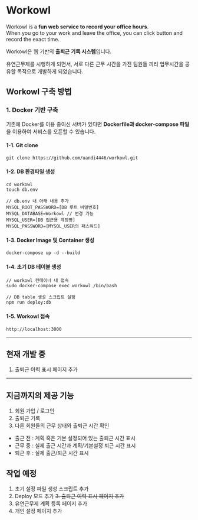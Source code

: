 # Workowl
Workowl is a **fun web service to record your office hours**.  
When you go to your work and leave the office, you can click button and record the exact time.

Workowl은 웹 기반의 **출퇴근 기록 시스템**입니다.

유연근무제를 시행하게 되면서, 서로 다른 근무 시간을 가진 팀원들 끼리 업무시간을 공유할 목적으로 개발하게 되었습니다.

## Workowl 구축 방법
### 1. Docker 기반 구축
기존에 Docker를 이용 중이신 서버가 있다면 **Dockerfile과 docker-compose 파일**을 이용하여 서비스를 오픈할 수 있습니다.
#### 1-1. Git clone
```git
git clone https://github.com/uandi4446/workowl.git
```
#### 1-2. DB 환경파일 생성
```git
cd workowl  
touch db.env  
  
// db.env 내 아래 내용 추가  
MYSQL_ROOT_PASSWORD=[DB 루트 비밀번호]  
MYSQL_DATABASE=Workowl // 변경 가능  
MYSQL_USER=[DB 접근용 계정명]
MYSQL_PASSWORD=[MYSQL_USER의 패스워드]
```  
#### 1-3. Docker Image 및 Container 생성
```git
docker-compose up -d --build
```  
#### 1-4. 초기 DB 테이블 생성
```git  
// workowl 컨테이너 내 접속  
sudo docker-compose exec workowl /bin/bash  
  
// DB table 생성 스크립트 실행
npm run deploy:db
```  
#### 1-5. Workowl 접속
```git  
http://localhost:3000
```  
***
## 현재 개발 중  
1. 출퇴근 이력 표시 페이지 추가  
***
## 지금까지의 제공 기능
1. 회원 가입 / 로그인
2. 출퇴근 기록
3. 다른 회원들의 근무 상태와 출퇴근 시간 확인
  - 출근 전 : 계획 혹은 기본 설정되어 있는 출퇴근 시간 표시
  - 근무 중 : 실제 출근 시간과 계획/기본설정 퇴근 시간 표시
  - 퇴근 후 : 실제 출근/퇴근 시간 표시
 
## 작업 예정
1. 초기 설정 파일 생성 스크립트 추가
2. Deploy 모드 추가
~~3. 출퇴근 이력 표시 페이지 추가~~
4. 유연근무제 계획 등록 페이지 추가
5. 개인 설정 페이지 추가
